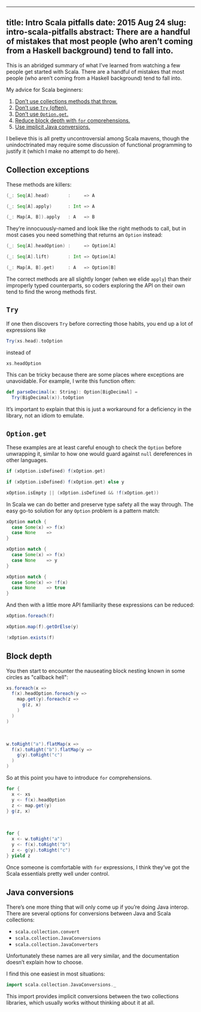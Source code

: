 --------------------------------------------------------------------------------
title:    Intro Scala pitfalls
date:     2015 Aug 24
slug:     intro-scala-pitfalls
abstract: There are a handful of mistakes that most people
          (who aren’t coming from a Haskell background) tend to fall into.
--------------------------------------------------------------------------------

This is an abridged summary of what I’ve learned from watching a few people
get started with Scala. There are a handful of mistakes that most people
(who aren’t coming from a Haskell background) tend to fall into.

My advice for Scala beginners:

1. [Don’t use collections methods that throw.](#collection-exceptions)
2. [Don’t use `Try` (often).](#try)
3. [Don’t use `Option.get`.](#option-get)
4. [Reduce block depth with `for` comprehensions.](#block-depth)
5. [Use implicit Java conversions.](#java-conversions)

I believe this is all pretty uncontroversial among Scala mavens, though
the unindoctrinated may require some discussion of functional programming
to justify it (which I make no attempt to do here).

## <a name="collection-exceptions"></a> Collection exceptions

These methods are killers:

```scala
(_: Seq[A].head)       :     => A

(_: Seq[A].apply)      : Int => A

(_: Map[A, B]).apply   : A   => B
```

They’re innocuously-named and look like the right methods to call, but in most
cases you need something that returns an `Option` instead:

```scala
(_: Seq[A].headOption) :     => Option[A]

(_: Seq[A].lift)       : Int => Option[A]

(_: Map[A, B].get)     : A   => Option[B]
```

The correct methods are all slightly longer (when we elide `apply`) than their
improperly typed counterparts, so coders exploring the API on their own tend to
find the wrong methods first.

## <a name="try"></a> `Try`

If one then discovers `Try` before correcting those habits, you end up a lot of
expressions like

```scala
Try(xs.head).toOption
```

instead of

```scala
xs.headOption
```

This can be tricky because there are some places where exceptions are
unavoidable. For example, I write this function often:

```scala
def parseDecimal(x: String): Option[BigDecimal] =
  Try(BigDecimal(x)).toOption
```

It’s important to explain that this is just a workaround for a deficiency in
the library, not an idiom to emulate.

## <a name="option-get"></a> `Option.get`

These examples are at least careful enough to check the `Option` before
unwrapping it, similar to how one would guard against `null` dereferences
in other languages.

```scala
if (xOption.isDefined) f(xOption.get)

if (xOption.isDefined) f(xOption.get) else y

xOption.isEmpty || (xOption.isDefined && !f(xOption.get))
```

In Scala we can do better and preserve type safety all the way through.
The easy go-to solution for any `Option` problem is a pattern match:

```scala
xOption match {
  case Some(x) => f(x)
  case None    =>
}

xOption match {
  case Some(x) => f(x)
  case None    => y
}

xOption match {
  case Some(x) => !f(x)
  case None    => true
}
```

And then with a little more API familiarity these expressions can be reduced:

```scala
xOption.foreach(f)

xOption.map(f).getOrElse(y)

!xOption.exists(f)
```

## <a name="block-depth"></a> Block depth

You then start to encounter the nauseating block nesting known in some
circles as "callback hell":

```scala
xs.foreach(x =>
  f(x).headOption.foreach(y =>
    map.get(y).foreach(z =>
      g(z, x)
    )
  )
)
```

<br>

```scala
w.toRight("a").flatMap(x =>
  f(x).toRight("b").flatMap(y =>
    g(y).toRight("c")
  )
)
```

So at this point you have to introduce `for` comprehensions.

```scala
for {
  x <- xs
  y <- f(x).headOption
  z <- map.get(y)
} g(z, x)
```

<br>

```scala
for {
  x <- w.toRight("a")
  y <- f(x).toRight("b")
  z <- g(y).toRight("c")
} yield z
```

Once someone is comfortable with `for` expressions, I think they’ve got the
Scala essentials pretty well under control.

## <a name="java-conversions"></a> Java conversions

There’s one more thing that will only come up if you’re doing Java interop.
There are several options for conversions between Java and Scala collections:

* `scala.collection.convert`
* `scala.collection.JavaConversions`
* `scala.collection.JavaConverters`

Unfortunately these names are all very similar, and the documentation doesn’t
explain how to choose.

I find this one easiest in most situations:

```scala
import scala.collection.JavaConversions._
```

This import provides implicit conversions between the two collections libraries,
which usually works without thinking about it at all.
